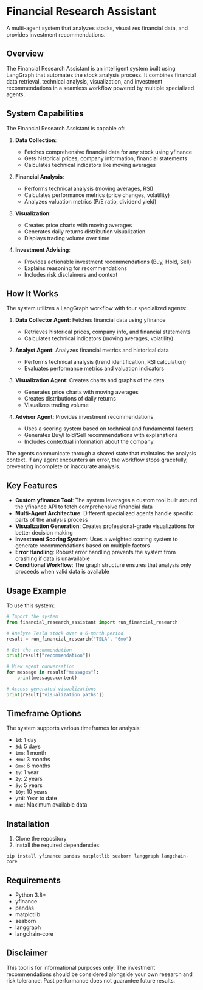 # Financial Research Assistant

A multi-agent system that analyzes stocks, visualizes financial data, and provides investment recommendations.

## Overview

The Financial Research Assistant is an intelligent system built using LangGraph that automates the stock analysis process. It combines financial data retrieval, technical analysis, visualization, and investment recommendations in a seamless workflow powered by multiple specialized agents.

## System Capabilities

The Financial Research Assistant is capable of:

1. **Data Collection**:
   - Fetches comprehensive financial data for any stock using yfinance
   - Gets historical prices, company information, financial statements
   - Calculates technical indicators like moving averages

2. **Financial Analysis**:
   - Performs technical analysis (moving averages, RSI)
   - Calculates performance metrics (price changes, volatility)
   - Analyzes valuation metrics (P/E ratio, dividend yield)

3. **Visualization**:
   - Creates price charts with moving averages
   - Generates daily returns distribution visualization
   - Displays trading volume over time

4. **Investment Advising**:
   - Provides actionable investment recommendations (Buy, Hold, Sell)
   - Explains reasoning for recommendations
   - Includes risk disclaimers and context

## How It Works

The system utilizes a LangGraph workflow with four specialized agents:

1. **Data Collector Agent**: Fetches financial data using yfinance
   - Retrieves historical prices, company info, and financial statements
   - Calculates technical indicators (moving averages, volatility)

2. **Analyst Agent**: Analyzes financial metrics and historical data
   - Performs technical analysis (trend identification, RSI calculation)
   - Evaluates performance metrics and valuation indicators

3. **Visualization Agent**: Creates charts and graphs of the data
   - Generates price charts with moving averages
   - Creates distributions of daily returns
   - Visualizes trading volume

4. **Advisor Agent**: Provides investment recommendations
   - Uses a scoring system based on technical and fundamental factors
   - Generates Buy/Hold/Sell recommendations with explanations
   - Includes contextual information about the company

The agents communicate through a shared state that maintains the analysis context. If any agent encounters an error, the workflow stops gracefully, preventing incomplete or inaccurate analysis.

## Key Features

- **Custom yfinance Tool**: The system leverages a custom tool built around the yfinance API to fetch comprehensive financial data
- **Multi-Agent Architecture**: Different specialized agents handle specific parts of the analysis process
- **Visualization Generation**: Creates professional-grade visualizations for better decision making
- **Investment Scoring System**: Uses a weighted scoring system to generate recommendations based on multiple factors
- **Error Handling**: Robust error handling prevents the system from crashing if data is unavailable
- **Conditional Workflow**: The graph structure ensures that analysis only proceeds when valid data is available

## Usage Example

To use this system:

```python
# Import the system
from financial_research_assistant import run_financial_research

# Analyze Tesla stock over a 6-month period
result = run_financial_research("TSLA", "6mo")

# Get the recommendation
print(result["recommendation"])

# View agent conversation
for message in result["messages"]:
    print(message.content)

# Access generated visualizations
print(result["visualization_paths"])
```

## Timeframe Options

The system supports various timeframes for analysis:
- `1d`: 1 day
- `5d`: 5 days
- `1mo`: 1 month
- `3mo`: 3 months
- `6mo`: 6 months
- `1y`: 1 year
- `2y`: 2 years
- `5y`: 5 years
- `10y`: 10 years
- `ytd`: Year to date
- `max`: Maximum available data

## Installation

1. Clone the repository
2. Install the required dependencies:
```
pip install yfinance pandas matplotlib seaborn langgraph langchain-core
```

## Requirements

- Python 3.8+
- yfinance
- pandas
- matplotlib
- seaborn
- langgraph
- langchain-core

## Disclaimer

This tool is for informational purposes only. The investment recommendations should be considered alongside your own research and risk tolerance. Past performance does not guarantee future results.

